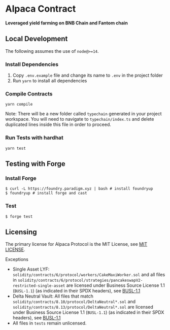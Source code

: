 # Alpaca Contract

**Leveraged yield farming on BNB Chain and Fantom chain**

## Local Development
The following assumes the use of `node@>=14`.  
### Install Dependencies
 1. Copy `.env.example` file and change its name to `.env` in the project folder
 2. Run `yarn` to install all dependencies
### Compile Contracts
`yarn compile`

Note: There will be a new folder called `typechain` generated in your project workspace. You will need to navigate to `typechain/index.ts` and delete duplicated lines inside this file in order to proceed.
### Run Tests with hardhat
`yarn test`

## Testing with Forge
### Install Forge

```
$ curl -L https://foundry.paradigm.xyz | bash # install foundryup
$ foundryup # install forge and cast
```

### Test
```
$ forge test
```

## Licensing
The primary license for Alpaca Protocol is the MIT License, see [MIT LICENSE](https://github.com/alpaca-finance/bsc-alpaca-contract/blob/main/LICENSE).

Exceptions
- Single Asset LYF: `solidity/contracts/6/protocol/workers/CakeMaxiWorker.sol` and all files in `solidity/contracts/6/protocol/strategies/pancakeswapV2-restricted-single-asset` are licensed under Business Source License 1.1 (`BUSL-1.1`) (as indicated in their SPDX headers), see [BUSL-1.1](https://github.com/alpaca-finance/bsc-alpaca-contract/blob/main/LICENSE_BUSL-1.1)
- Delta Neutral Vault: All files that match `solidity/contracts/8.10/protocol/DeltaNeutral*.sol` and `solidity/contracts/8.13/protocol/DeltaNeutral*.sol` are licensed under Business Source License 1.1 (`BUSL-1.1`) (as indicated in their SPDX headers), see [BUSL-1.1](https://github.com/alpaca-finance/bsc-alpaca-contract/blob/main/LICENSE_BUSL-1.1)
- All files in `tests` remain unlicensed.